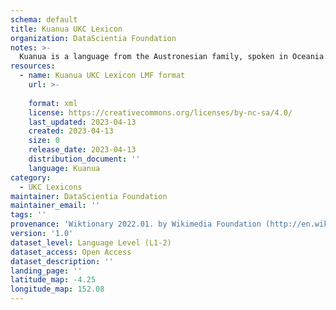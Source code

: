 ```yaml
---
schema: default
title: Kuanua UKC Lexicon
organization: DataScientia Foundation
notes: >-
  Kuanua is a language from the Austronesian family, spoken in Oceania. The UKC Lexicon of Kuanua is represented as a lexico-semantic network. It consists of words, word senses, synsets, as well as sense-level and synset-level relationships.
resources:
  - name: Kuanua UKC Lexicon LMF format
    url: >-
      
    format: xml
    license: https://creativecommons.org/licenses/by-nc-sa/4.0/
    last_updated: 2023-04-13
    created: 2023-04-13
    size: 0
    release_date: 2023-04-13
    distribution_document: ''
    language: Kuanua
category:
  - UKC Lexicons
maintainer: DataScientia Foundation
maintainer_email: ''
tags: ''
provenance: 'Wiktionary 2022.01. by Wikimedia Foundation (http://en.wiktionary.org); CogNet 2.1 by Khuyagbaatar Batsuren, National University of Mongolia (http://cognet.ukc.disi.unitn.it); Princeton WordNet 2.1 by Princeton University (https://wordnet.princeton.edu)'
version: '1.0'
dataset_level: Language Level (L1-2)
dataset_access: Open Access
dataset_description: ''
landing_page: ''
latitude_map: -4.25
longitude_map: 152.08
---
```


